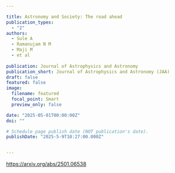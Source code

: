 ```yaml
---

title: Astronomy and Society: The road ahead
publication_types:
  - "2"
authors:
  - Sule A
  - Ramanujam N M
  - Maji M
  - et al
  
publication: Journal of Astrophysics and Astronomy
publication_short: Journal of Astrophysics and Astronomy (JAA)
draft: false
featured: false
image:
  filename: featured
  focal_point: Smart
  preview_only: false

date: "2025-05-01T00:00:00Z"
doi: ""

# Schedule page publish date (NOT publication's date).
publishDate: "2025-5-9T10:27:00.000Z"


---
```

<https://arxiv.org/abs/2501.06538>
